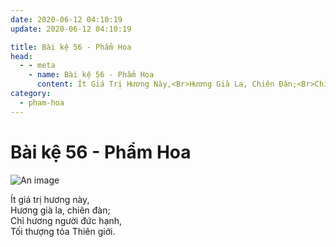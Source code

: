 ```yaml
---
date: 2020-06-12 04:10:19
update: 2020-06-12 04:10:19

title: Bài kệ 56 - Phẩm Hoa
head:
  - - meta
    - name: Bài kệ 56 - Phẩm Hoa
      content: Ít Giá Trị Hương Này,<Br>Hương Già La, Chiên Đàn;<Br>Chỉ Hương Người Đức Hạnh,<Br>Tối Thượng Tỏa Thiên Giới.<Br>
category:
  - pham-hoa
---
```


# Bài kệ 56 - Phẩm Hoa

![An image](/img/pham-hoa/pham-hoa-056.jpg)

Ít giá trị hương này,<br>Hương già la, chiên đàn;<br>Chỉ hương người đức hạnh,<br>Tối thượng tỏa Thiên giới.<br>
